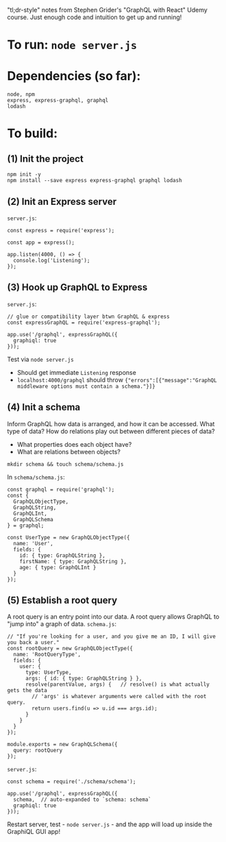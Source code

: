 "tl;dr-style" notes from Stephen Grider's "GraphQL with React" Udemy course. Just enough code and intuition to get up and running!

# To run: `node server.js`

# Dependencies (so far):
```
node, npm
express, express-graphql, graphql
lodash
```

# To build:

## (1) Init the project
```
npm init -y
npm install --save express express-graphql graphql lodash
```
## (2) Init an Express server
`server.js`:
```
const express = require('express');

const app = express();

app.listen(4000, () => {
  console.log('Listening');
});
```

## (3) Hook up GraphQL to Express
`server.js`:
```
// glue or compatibility layer btwn GraphQL & express
const expressGraphQL = require('express-graphql');

app.use('/graphql', expressGraphQL({
  graphiql: true
}));
```
Test via `node server.js`
- Should get immediate `Listening` response
- `localhost:4000/graphql` should throw `{"errors":[{"message":"GraphQL middleware options must contain a schema."}]}`

## (4) Init a **schema**
Inform GraphQL how data is arranged, and how it can be accessed. What type of data? How do relations play out between different pieces of data?
- What properties does each object have?
- What are relations between objects?
```
mkdir schema && touch schema/schema.js
```
In `schema/schema.js`:
```
const graphql = require('graphql');
const {
  GraphQLObjectType,
  GraphQLString,
  GraphQLInt,
  GraphQLSchema
} = graphql;

const UserType = new GraphQLObjectType({
  name: 'User',
  fields: {
    id: { type: GraphQLString },
    firstName: { type: GraphQLString },
    age: { type: GraphQLInt }
  }
});
```


## (5) Establish a **root query**
A root query is an entry point into our data. A root query allows GraphQL to "jump into" a graph of data.
`schema.js`:
```
// "If you're looking for a user, and you give me an ID, I will give you back a user."
const rootQuery = new GraphQLObjectType({
  name: 'RootQueryType',
  fields: {
    user: {
      type: UserType,
      args: { id: { type: GraphQLString } },
      resolve(parentValue, args) {   // resolve() is what actually gets the data
        // 'args' is whatever arguments were called with the root query.
        return users.find(u => u.id === args.id);
      }
    }
  }
});

module.exports = new GraphQLSchema({
  query: rootQuery
});
```
`server.js`:
```
const schema = require('./schema/schema');

app.use('/graphql', expressGraphQL({
  schema,  // auto-expanded to `schema: schema`
  graphiql: true
}));
```
Restart server, test - `node server.js` - and the app will load up inside the GraphiQL GUI app!
